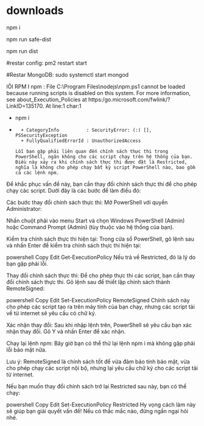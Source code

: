 # downloads

npm i

npm run safe-dist

npm run dist

#restar config:
pm2 restart start

#Restar MongoDB:
sudo systemctl start mongod


lÔI RPM I
npm : File C:\Program Files\nodejs\npm.ps1 cannot be loaded because running scripts is disabled on this system. For
more information, see about_Execution_Policies at https:/go.microsoft.com/fwlink/?LinkID=135170.
At line:1 char:1
+ npm i
+ ~~~
    + CategoryInfo          : SecurityError: (:) [], PSSecurityException
    + FullyQualifiedErrorId : UnauthorizedAccess

  Lỗi bạn gặp phải liên quan đến chính sách thực thi trong PowerShell, ngăn không cho các script chạy trên hệ thống của bạn. Điều này xảy ra khi chính sách thực thi được đặt là Restricted, nghĩa là không cho phép chạy bất kỳ script PowerShell nào, bao gồm cả các lệnh npm.

Để khắc phục vấn đề này, bạn cần thay đổi chính sách thực thi để cho phép chạy các script. Dưới đây là các bước để làm điều đó:

Các bước thay đổi chính sách thực thi:
Mở PowerShell với quyền Administrator:

Nhấn chuột phải vào menu Start và chọn Windows PowerShell (Admin) hoặc Command Prompt (Admin) (tùy thuộc vào hệ thống của bạn).

Kiểm tra chính sách thực thi hiện tại: Trong cửa sổ PowerShell, gõ lệnh sau và nhấn Enter để kiểm tra chính sách thực thi hiện tại:

powershell
Copy
Edit
Get-ExecutionPolicy
Nếu trả về Restricted, đó là lý do bạn gặp phải lỗi.

Thay đổi chính sách thực thi: Để cho phép thực thi các script, bạn cần thay đổi chính sách thực thi. Gõ lệnh sau để thiết lập chính sách thành RemoteSigned:

powershell
Copy
Edit
Set-ExecutionPolicy RemoteSigned
Chính sách này cho phép các script tạo ra trên máy tính của bạn chạy, nhưng các script tải về từ internet sẽ yêu cầu có chữ ký.

Xác nhận thay đổi: Sau khi nhập lệnh trên, PowerShell sẽ yêu cầu bạn xác nhận thay đổi. Gõ Y và nhấn Enter để xác nhận.

Chạy lại lệnh npm: Bây giờ bạn có thể thử lại lệnh npm i mà không gặp phải lỗi bảo mật nữa.

Lưu ý:
RemoteSigned là chính sách tốt để vừa đảm bảo tính bảo mật, vừa cho phép chạy các script nội bộ, nhưng lại yêu cầu chữ ký cho các script tải từ internet.

Nếu bạn muốn thay đổi chính sách trở lại Restricted sau này, bạn có thể chạy:

powershell
Copy
Edit
Set-ExecutionPolicy Restricted
Hy vọng cách làm này sẽ giúp bạn giải quyết vấn đề! Nếu có thắc mắc nào, đừng ngần ngại hỏi nhé.
